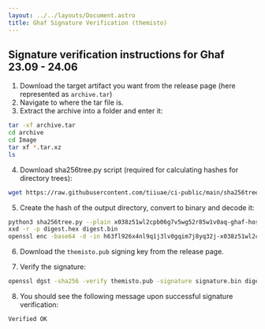 ```yaml
---
layout: ../../layouts/Document.astro
title: Ghaf Signature Verification (themisto)
---
```

## Signature verification instructions for Ghaf 23.09 - 24.06

1. Download the target artifact you want from the release page (here represented as `archive.tar`)
2. Navigate to where the tar file is.
3. Extract the archive into a folder and enter it:

```sh
tar -xf archive.tar
cd archive
cd Image
tar xf *.tar.xz
ls
```

4. Download sha256tree.py script (required for calculating hashes for directory trees):

```sh
wget https://raw.githubusercontent.com/tiiuae/ci-public/main/sha256tree/sha256tree.py
```

5. Create the hash of the output directory, convert to binary and decode it:

```sh
python3 sha256tree.py --plain x038z51wl2cpb06g7v5wg52r85w1v0aq-ghaf-host-disko-images > digest.hex
xxd -r -p digest.hex digest.bin
openssl enc -base64 -d -in h63fl926x4nl9q1j3lv0gqim7j8yq32j-x038z51wl2cpb06g7v5wg52r85w1v0aq-ghaf-host-disko-images-themisto.signature -out signature.bin
```

6. Download the `themisto.pub` signing key from the release page.

7. Verify the signature:

```sh
openssl dgst -sha256 -verify themisto.pub -signature signature.bin digest.bin
```

8. You should see the following message upon successful signature verification:

```
Verified OK
```
